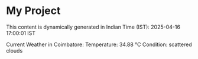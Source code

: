# My Project

This content is dynamically generated in Indian Time (IST): 2025-04-16 17:00:01 IST


Current Weather in Coimbatore:
Temperature: 34.88 °C
Condition: scattered clouds
